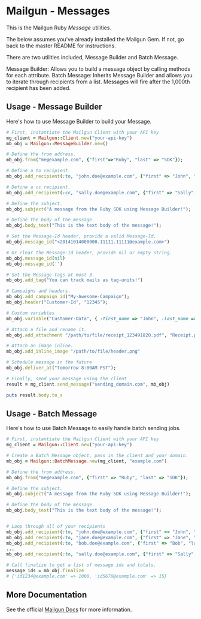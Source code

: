 Mailgun - Messages
====================

This is the Mailgun Ruby *Message* utilities.

The below assumes you've already installed the Mailgun Gem. If not, go back to the master README for instructions.

There are two utilities included, Message Builder and Batch Message.

Message Builder: Allows you to build a message object by calling methods for
each attribute.
Batch Message: Inherits Message Builder and allows you to iterate through
recipients from a list. Messages will fire after the 1,000th recipient has been
added.

Usage - Message Builder
-----------------------
Here's how to use Message Builder to build your Message.

```ruby
# First, instantiate the Mailgun Client with your API key
mg_client = Mailgun::Client.new("your-api-key")
mb_obj = Mailgun::MessageBuilder.new()

# Define the from address.
mb_obj.from("me@example.com", {"first"=>"Ruby", "last" => "SDK"});

# Define a to recipient.
mb_obj.add_recipient(:to, "john.doe@example.com", {"first" => "John", "last" => "Doe"});

# Define a cc recipient.
mb_obj.add_recipient(:cc, "sally.doe@example.com", {"first" => "Sally", "last" => "Doe"});

# Define the subject.
mb_obj.subject("A message from the Ruby SDK using Message Builder!");

# Define the body of the message.
mb_obj.body_text("This is the text body of the message!");

# Set the Message-Id header, provide a valid Message-Id.
mb_obj.message_id("<20141014000000.11111.11111@example.com>")

# Or clear the Message-Id header, provide nil or empty string.
mb_obj.message_id(nil)
mb_obj.message_id('')

# Set the Message-tags at most 3.
mb_obj.add_tag("You can track mails as tag-units!")

# Campaigns and headers.
mb_obj.add_campaign_id("My-Awesome-Campaign");
mb_obj.header("Customer-Id", "12345");

# Custom variables
mb_obj.variable("Customer-Data", { :first_name => "John", :last_name => "Smith" })

# Attach a file and rename it.
mb_obj.add_attachment "/path/to/file/receipt_123491820.pdf", "Receipt.pdf"

# Attach an image inline.
mb_obj.add_inline_image "/path/to/file/header.png"

# Schedule message in the future
mb_obj.deliver_at("tomorrow 8:00AM PST");

# Finally, send your message using the client
result = mg_client.send_message("sending_domain.com", mb_obj)

puts result.body.to_s
```

Usage - Batch Message
---------------------
Here's how to use Batch Message to easily handle batch sending jobs.

```ruby
# First, instantiate the Mailgun Client with your API key
mg_client = Mailgun::Client.new("your-api-key")

# Create a Batch Message object, pass in the client and your domain.
mb_obj = Mailgun::BatchMessage.new(mg_client, "example.com")

# Define the from address.
mb_obj.from("me@example.com", {"first" => "Ruby", "last" => "SDK"});

# Define the subject.
mb_obj.subject("A message from the Ruby SDK using Message Builder!");

# Define the body of the message.
mb_obj.body_text("This is the text body of the message!");


# Loop through all of your recipients
mb_obj.add_recipient(:to, "john.doe@example.com", {"first" => "John", "last" => "Doe"});
mb_obj.add_recipient(:to, "jane.doe@example.com", {"first" => "Jane", "last" => "Doe"});
mb_obj.add_recipient(:to, "bob.doe@example.com", {"first" => "Bob", "last" => "Doe"});
...
mb_obj.add_recipient(:to, "sally.doe@example.com", {"first" => "Sally", "last" => "Doe"});

# Call finalize to get a list of message ids and totals.
message_ids = mb_obj.finalize
# {'id1234@example.com' => 1000, 'id5678@example.com' => 15}
```

More Documentation
------------------
See the official [Mailgun Docs](http://documentation.mailgun.com/api-sending.html)
for more information.
